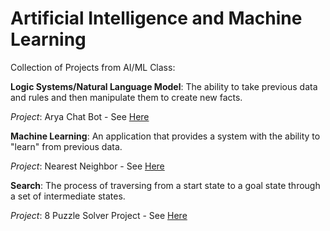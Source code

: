 # Artificial Intelligence and Machine Learning

Collection of Projects from AI/ML Class:

**Logic Systems/Natural Language Model**: 
The ability to take previous data and rules and then manipulate them to create new facts.

*Project*: Arya Chat Bot - See [Here](https://github.com/athom031/Artificial-Intelligence-Machine-Learning/tree/master/AryaBot)

**Machine Learning**: 
An application that provides a system with the ability to "learn" from previous data.

*Project*: Nearest Neighbor - See [Here](https://github.com/athom031/Artificial-Intelligence-Machine-Learning/tree/master/FeatureSelectionNN)

**Search**: The process of traversing from a start state to a goal state through a set of intermediate states.

*Project*: 8 Puzzle Solver Project - See [Here](https://github.com/athom031/Artificial-Intelligence-Machine-Learning/tree/master/8-Puzzle-Solver)
